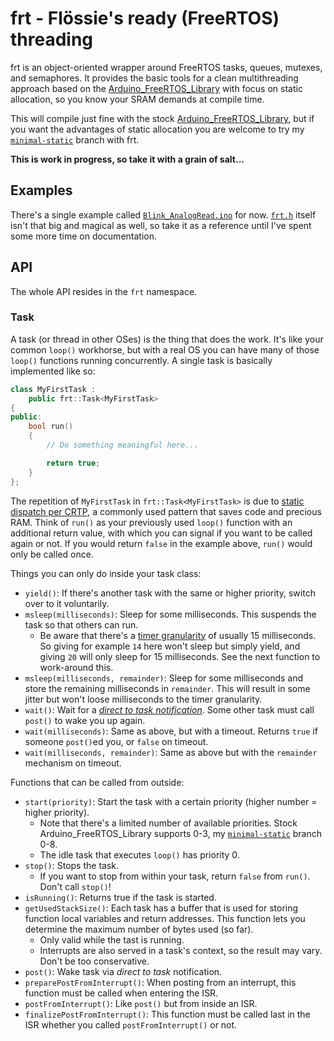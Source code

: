 # frt - Flössie's ready (FreeRTOS) threading

frt is an object-oriented wrapper around FreeRTOS tasks, queues, mutexes, and semaphores. It provides the basic tools for a clean multithreading approach based on the [Arduino_FreeRTOS_Library](https://github.com/feilipu/Arduino_FreeRTOS_Library) with focus on static allocation, so you know your SRAM demands at compile time.

This will compile just fine with the stock [Arduino_FreeRTOS_Library](https://github.com/feilipu/Arduino_FreeRTOS_Library), but if you want the advantages of static allocation you are welcome to try my [`minimal-static`](https://github.com/Floessie/Arduino_FreeRTOS_Library/tree/minimal-static) branch with frt.

**This is work in progress, so take it with a grain of salt...**

## Examples

There's a single example called [`Blink_AnalogRead.ino`](https://github.com/Floessie/frt/blob/master/examples/Blink_AnalogRead/Blink_AnalogRead.ino) for now. [`frt.h`](https://github.com/Floessie/frt/blob/master/src/frt.h) itself isn't that big and magical as well, so take it as a reference until I've spent some more time on documentation.

## API

The whole API resides in the `frt` namespace.

### Task

A task (or thread in other OSes) is the thing that does the work. It's like your common `loop()` workhorse, but with a real OS you can have many of those `loop()` functions running concurrently. A single task is basically implemented like so:

```c++
class MyFirstTask :
	public frt::Task<MyFirstTask>
{
public:
	bool run()
	{
		// Do something meaningful here...

		return true;
	}
};
```

The repetition of `MyFirstTask` in `frt::Task<MyFirstTask>` is due to [static dispatch per CRTP](https://en.wikipedia.org/wiki/Curiously_recurring_template_pattern#Static_polymorphism), a commonly used pattern that saves code and precious RAM. Think of `run()` as your previously used `loop()` function with an additional return value, with which you can signal if you want to be called again or not. If you would return `false` in the example above, `run()` would only be called once.

Things you can only do inside your task class:
* `yield()`: If there's another task with the same or higher priority, switch over to it voluntarily.
* `msleep(milliseconds)`: Sleep for some milliseconds. This suspends the task so that others can run.
  - Be aware that there's a [timer granularity](https://github.com/feilipu/Arduino_FreeRTOS_Library#general) of usually 15 milliseconds. So giving for example `14` here won't sleep but simply yield, and giving `20` will only sleep for 15 milliseconds. See the next function to work-around this.
* `msleep(milliseconds, remainder)`: Sleep for some milliseconds and store the remaining milliseconds in `remainder`. This will result in some jitter but won't loose milliseconds to the timer granularity.
* `wait()`: Wait for a [*direct to task notification*](https://www.freertos.org/RTOS_Task_Notification_As_Binary_Semaphore.html). Some other task must call `post()` to wake you up again.
* `wait(milliseconds)`: Same as above, but with a timeout. Returns `true` if someone `post()`ed you, or `false` on timeout.
* `wait(milliseconds, remainder)`: Same as above but with the `remainder` mechanism on timeout.

Functions that can be called from outside:
* `start(priority)`: Start the task with a certain priority (higher number = higher priority).
  - Note that there's a limited number of available priorities. Stock Arduino_FreeRTOS_Library supports 0-3, my [`minimal-static`](https://github.com/Floessie/Arduino_FreeRTOS_Library/tree/minimal-static) branch 0-8.
  - The idle task that executes `loop()` has priority 0.
* `stop()`: Stops the task.
  - If you want to stop from within your task, return `false` from `run()`. Don't call `stop()`!
* `isRunning()`: Returns true if the task is started.
* `getUsedStackSize()`: Each task has a buffer that is used for storing function local variables and return addresses. This function lets you determine the maximum number of bytes used (so far).
  - Only valid while the tast is running.
  - Interrupts are also served in a task's context, so the result may vary. Don't be too conservative.
* `post()`: Wake task via *direct to task* notification.
* `preparePostFromInterrupt()`: When posting from an interrupt, this function must be called when entering the ISR.
* `postFromInterrupt()`: Like `post()` but from inside an ISR.
* `finalizePostFromInterrupt()`: This function must be called last in the ISR whether you called `postFromInterrupt()` or not.
